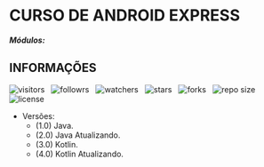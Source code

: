 # CURSO DE ANDROID EXPRESS

***Módulos:***

<!-- - [ ] Bem-vindo + Recados Importantes. -->
<!-- - [ ] Preparação. -->
<!-- - [ ] Fundação do Ambiente. -->
<!-- - [ ] Fundação do SDK Android. -->
<!-- - [ ] Containers de Layouts. -->
<!-- - [ ] Fundação do Android Dinâmico. -->
<!-- - [ ] Formulários, Coleções e Estilos (2.0). -->
<!-- - [ ] Banco de Dados Local (2.0). -->
<!-- - [ ] NetflixApp — Prototipagem e Modelagem. -->
<!-- - [ ] NetflixApp — Detalhes e Filmes Similares. -->
<!-- - [ ] NetflixApp — Requisição Web e API. -->
<!-- - [ ] Tarefas em Background (1.0). -->
<!-- - [ ] Dominando a Linguagem Java. -->
<!-- - [ ] JokeApp — Framewoks Modernos (2.0). -->
<!-- - [ ] InstagramApp — UI Avançada (2.0). -->
<!-- - [ ] InstagramApp — Lógica Avançada (2.0). -->
<!-- - [ ] InstagramApp — Produção (2.0). -->
<!-- - [ ] Dominando a Linguagem Kotlin. -->
<!-- - [ ] Modernizando Projetos com Kotlin. -->
<!-- - [ ] JokeApp — Frameworks Modernos (3.0). -->
<!-- - [ ] InstagramApp — UI Avançada (3.0). -->
<!-- - [ ] InstagramApp — Lógica Avançada (3.0). -->
<!-- - [ ] InstagramApp — Produção (3.0). -->
<!-- - [ ] YouTubeApp — Players de Video e Animações. -->
<!-- - [ ] Extra — As Ferramentas Android (2.0). -->
<!-- - [ ] Bônus — De Aspirante a Programador ao Desenvolvedor Sênior. -->
<!-- - [ ] Lives. -->
<!-- - [ ] Produtividade no Android Studio. -->

## INFORMAÇÕES

![visitors](https://visitor-badge.glitch.me/badge?page_id=Devsgeeknerd.curso-de-android-express "Total de Visitas")
&nbsp;
![followrs](https://img.shields.io/github/followers/Devsgeeknerd?style=social "Total de Seguidores")
&nbsp;
![watchers](https://img.shields.io/github/watchers/Devsgeeknerd/curso-de-android-express?style=social "Total de Observadores")
&nbsp;
![stars](https://img.shields.io/github/stars/Devsgeeknerd/curso-de-android-express?style=social "Total de Estrelas Recebidas")
&nbsp;
![forks](https://img.shields.io/github/forks/Devsgeeknerd/curso-de-android-express?style=social "Total de Forks")
&nbsp;
![repo size](https://img.shields.io/github/repo-size/Devsgeeknerd/curso-de-android-express?style=social "Tamanho do Repositório")
&nbsp;
![license](https://img.shields.io/github/license/Devsgeeknerd/curso-de-android-express?style=social "Licença do Repositório")


- Versões:
  - (1.0) Java.
  - (2.0) Java Atualizando.
  - (3.0) Kotlin.
  - (4.0) Kotlin Atualizando.
